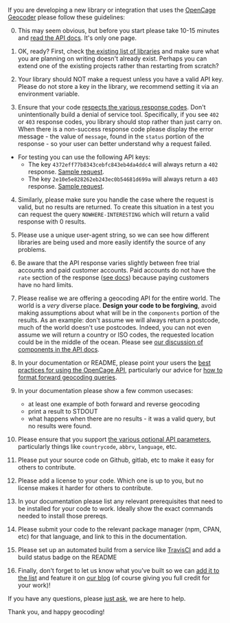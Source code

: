 If you are developing a new library or integration that uses the [OpenCage Geocoder](https://opencagedata.com) please follow these guidelines:

0. This may seem obvious, but before you start please take 10-15 minutes and [read the API docs](https://opencagedata.com/api). It's only one page. 

1. OK, ready? First, check [the existing list of libraries](https://opencagedata.com/code) and make sure what you are planning on writing doesn't already exist. Perhaps you can extend one of the existing projects rather than restarting from scratch?

2. Your library should NOT make a request unless you have a valid API key. Please do not store a key in the library, we recommend setting it via an environment variable.

3. Ensure that your code [respects the various response codes](https://opencagedata.com/api#codes). Don't unintentionally build a denial of service tool. Specifically, if you see `402` or `403` response codes, you library should stop rather than just carry on. When there is a non-success response code please display the error message - the value of `message`, found in the `status` portion of the response - so your user can better understand why a request failed. 

  * For testing you can use the following API keys:
      * The key `4372eff77b8343cebfc843eb4da4ddc4` will always return a `402` response. [Sample request](https://api.opencagedata.com/geocode/v1/json?key=4372eff77b8343cebfc843eb4da4ddc4&q=52.51627%2C13.37769&pretty=1&no_annotations=1).
      * The key `2e10e5e828262eb243ec0b54681d699a` will always return a `403` response. [Sample request](https://api.opencagedata.com/geocode/v1/json?key=2e10e5e828262eb243ec0b54681d699a&q=52.51627%2C13.37769&pretty=1&no_annotations=1).

4. Similarly, please make sure you handle the case where the request is valid, but no results are returned. To create this situation in a test you can request the query `NOWHERE-INTERESTING` which will return a valid response with 0 results.

5. Please use a unique user-agent string, so we can see how different libraries are being used and more easily identify the source of any problems. 

6. Be aware that the API response varies slightly between free trial accounts and paid customer accounts. Paid accounts do not have the `rate` section of the response ([see docs](https://opencagedata.com/api#rate-limiting)) because paying customers have no hard limits. 

7. Please realise we are offering a geocoding API for the entire world. The world is a _very_ diverse place. **Design your code to be forgiving**, avoid making assumptions about what will be in the `components` portion of the results. As an example: don't assume we will always return a postcode, much of the world doesn't use postcodes. Indeed, you can not even assume we will return a country or ISO codes, the requested location could be in the middle of the ocean. Please see [our discussion of components in the API docs](https://opencagedata.com/api#formatted). 

8. In your documentation or README, please point your users the [best practices for using the OpenCage API](https://opencagedata.com/api#bestpractices), particularly our advice for [how to format forward geocoding queries](https://github.com/OpenCageData/opencagedata-roadmap/blob/master/query-formatting.md).  

9. In your documentation please show a few common usecases:

      * at least one example of both forward and reverse geocoding
      * print a result to STDOUT
      * what happens when there are no results - it was a valid query, but no results were found.
      
10. Please ensure that you support [the various optional API parameters](https://opencagedata.com/api#forward-opt), particularly things like `countrycode`, `abbrv`, `language`, etc.  

11. Please put your source code on Github, gitlab, etc to make it easy for others to contribute.

12. Please add a license to your code. Which one is up to you, but no license makes it harder for others to contribute. 

13. In your documentation please list any relevant prerequisites that need to be installed for your code to work. Ideally show the exact commands needed to install those prereqs.

14. Please submit your code to the relevant package manager (npm, CPAN, etc) for that language, and link to this in the documentation. 

15. Please set up an automated build from a service like [TravisCI](https://travis-ci.org) and add a build status badge on the README

16. Finally, don't forget to let us know what you've built so we can [add it to the list](https://opencagedata.com/code) and feature it on [our blog](https://blog.opencagedata.com) (of course giving you full credit for your work)! 

If you have any questions, please [just ask](https://opencagedata.com/contact), we are here to help.

Thank you, and happy geocoding!
